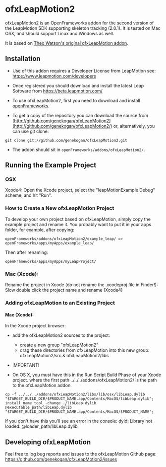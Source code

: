 # ofxLeapMotion2

ofxLeapMotion2 is an OpenFrameworks addon for the second version of the LeapMotion SDK supporting skeleton tracking (2.0.1). It is tested on Mac OSX, and should support Linux and Windows as well.

It is based on [Theo Watson's original ofxLeapMotion addon](https://github.com/ofTheo/ofxLeapMotion).

## Installation

* Use of this addon requires a Developer License from LeapMotion see: https://www.leapmotion.com/developers

* Once registered you should download and install the latest Leap Software from https://beta.leapmotion.com/ 

* To use ofxLeapMotion2, first you need to download and install [openFrameworks](https://github.com/openframeworks/openFrameworks).

* To get a copy of the repository you can download the source from [http://github.com/genekogan/ofxLeapMotion2](http://github.com/genekogan/ofxLeapMotion2/) or, alternatively, you can use git clone:

`git clone git://github.com/genekogan/ofxLeapMotion2.git`

* The addon should sit in `openFrameworks/addons/ofxLeapMotion2/`.


## Running the Example Project

### OSX

Xcode4: Open the Xcode project, select the "leapMotionExample Debug" scheme, and hit "Run".


### How to Create a New ofxLeapMotion Project

To develop your own project based on ofxLeapMotion, simply copy the example project and rename it. You probably want to put it in your apps folder, for example, after copying:

`openFrameworks/addons/ofxLeapMotion2/example_leap/ => openFrameworks/apps/myApps/example_leap/`

Then after renaming:

`openFrameworks/apps/myApps/myLeapProject/`

### Mac (Xcode):

Rename the project in Xcode (do not rename the .xcodeproj file in Finder!): Slow double click the project name and rename (Xcode4)


### Adding ofxLeapMotion to an Existing Project

#### Mac (Xcode):

In the Xcode project browser:

* add the ofxLeapMotion2 sources to the project:
  * create a new group "ofxLeapMotion2"
  * drag these directories from ofxLeapMotion into this new group: ofxLeapMotion2/src & ofxLeapMotion2/libs

* IMPORTANT! 

* On OS X, you must have this in the Run Script Build Phase of your Xcode project. 
where the first path ../../../addons/ofxLeapMotion2/ is the path to the ofxLeapMotion addon. 

```
cp -f ../../../addons/ofxLeapMotion2/libs/lib/osx/libLeap.dylib "$TARGET_BUILD_DIR/$PRODUCT_NAME.app/Contents/MacOS/libLeap.dylib"; install_name_tool -change ./libLeap.dylib @executable_path/libLeap.dylib "$TARGET_BUILD_DIR/$PRODUCT_NAME.app/Contents/MacOS/$PRODUCT_NAME";
```

   If you don't have this you'll see an error in the console: dyld: Library not loaded: @loader_path/libLeap.dylib



## Developing ofxLeapMotion

Feel free to log bug reports and issues to the ofxLeapMotion Github page: https://github.com/genekogan/ofxLeapMotion2/issues

